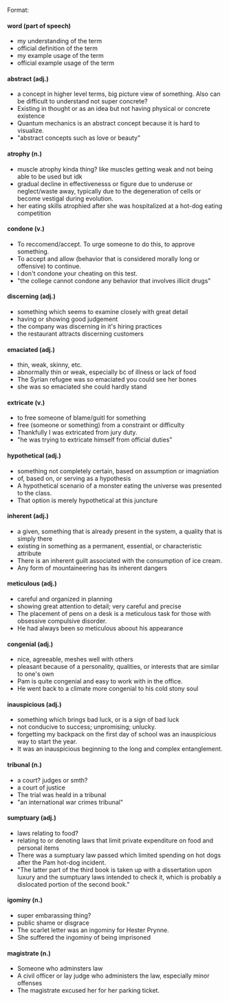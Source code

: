 Format: 

#### word (part of speech)
- my understanding of the term
- official definition of the term
- my example usage of the term
- official example usage of the term


#### abstract (adj.)
- a concept in higher level terms, big picture view of something. Also can be difficult to understand not super concrete?
- Existing in thought or as an idea but not having physical or concrete existence
- Quantum mechanics is an abstract concept because it is hard to visualize.
- "abstract concepts such as love or beauty"

#### atrophy (n.)
- muscle atrophy kinda thing? like muscles getting weak and not being able to be used but idk
- gradual decline in effectivenesss or figure due to underuse or neglect/waste away, typically due to the degeneration of cells or become vestigal during evolution.
- her eating skills atrophied after she was hospitalized at a hot-dog eating competition

#### condone (v.)
- To reccomend/accept. To urge someone to do this, to approve something.
- To accept and allow (behavior that is considered morally long or offensive) to continue.
- I don't condone your cheating on this test.
- "the college cannot condone any behavior that involves illicit drugs"

#### discerning (adj.)
- something which seems to examine closely with great detail
- having or showing good judgement
- the company was discerning in it's hiring practices
- the restaurant attracts discerning customers

#### emaciated (adj.)
- thin, weak, skinny, etc.
- abnormally thin or weak, especially bc of illness or lack of food
- The Syrian refugee was so emaciated you could see her bones
- she was so emaciated she could hardly stand

#### extricate (v.)
- to free someone of blame/guitl for something
- free (someone or something) from a constraint or difficulty
- Thankfully I was extricated from jury duty.
- "he was trying to extricate himself from official duties"

#### hypothetical (adj.)
- something not completely certain, based on assumption or imagniation
- of, based on, or serving as a hypothesis
- A hypothetical scenario of a monster eating the universe was presented to the class.
- That option is merely hypothetical at this juncture

#### inherent (adj.)
- a given, something that is already present in the system, a quality that is simply there
- existing in something as a permanent, essential, or characteristic attribute
- There is an inherent guilt associated with the consumption of ice cream.
- Any form of mountaineering has its inherent dangers

#### meticulous (adj.)
- careful and organized in planning
- showing great attention to detail; very careful and precise
- The placement of pens on a desk is a meticulous task for those with obsessive compulsive disorder.
- He had always been so meticulous aboout his appearance

#### congenial (adj.)
- nice, agreeable, meshes well with others
- pleasant because of a personality, qualities, or interests that are similar to one's own
- Pam is quite congenial and easy to work with in the office.
- He went back to a climate more congenial to his cold stony soul

#### inauspicious (adj.)
- something which brings bad luck, or is a sign of bad luck
- not conducive to success; unpromising; unlucky.
- forgetting my backpack on the first day of school was an inauspicious way to start the year.
- It was an inauspicious beginning to the long and complex entanglement.


#### tribunal (n.)
- a court? judges or smth?
- a court of justice
- The trial was heald in a tribunal
- "an international war crimes tribunal"

#### sumptuary (adj.)
- laws relating to food?
- relating to or denoting laws that limit private expenditure on food and personal items
- There was a sumptuary law passed which limited spending on hot dogs after the Pam hot-dog incident.
- "The latter part of the third book is taken up with a dissertation upon luxury and the sumptuary laws intended to check it, which is probably a dislocated portion of the second book."


#### igominy (n.)
- super embarassing thing?
- public shame or disgrace
- The scarlet letter was an ingominy for Hester Prynne.
- She suffered the ingominy of being imprisoned

#### magistrate (n.)
- Someone who adminsters law
- A civil officer or lay judge who administers the law, especially minor  offenses
- The magistrate excused her for her parking ticket.

